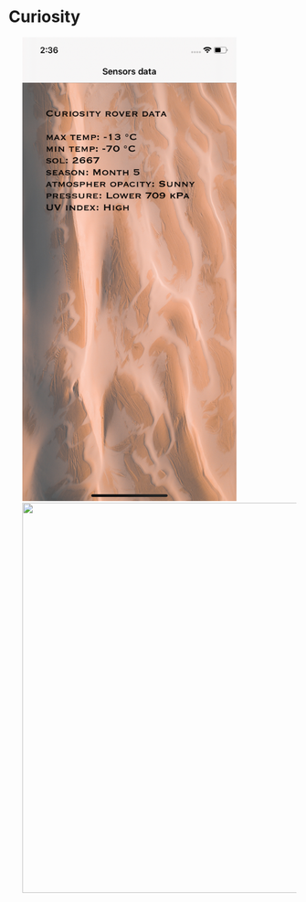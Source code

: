 # Curiosity

<ul>
<or><img src="phone.png" width="375" height="812">
<or><img src="pad.png" width="512" height="683">
</ul>
